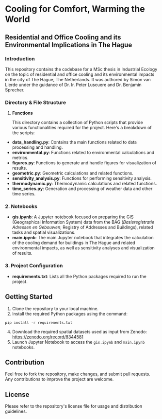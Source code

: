 # Cooling for Comfort, Warming the World
## Residential and Office Cooling and its Environmental Implications in The Hague

### Introduction

This repository contains the codebase for a MSc thesis in Industrial Ecology on the topic of residential and office cooling and its environmental impacts in the city of The Hague, The Netherlands. It was authored by Simon van Lierde under the guidance of Dr. Ir. Peter Luscuere and Dr. Benjamin Sprecher.

### Directory & File Structure

1. **Functions**

    This directory contains a collection of Python scripts that provide various functionalities required for the project. Here's a breakdown of the scripts:

- **data_handling.py**: Contains tha main functions related to data processing and handling.
- **environmental.py**: Functions related to environmental calculations and metrics.
- **figures.py**: Functions to generate and handle figures for visualization of results.
- **geometric.py**: Geometric calculations and related functions.
- **sensitivity_analysis.py**: Functions for performing sensitivity analysis.
- **thermodynamic.py**: Thermodynamic calculations and related functions.
- **time_series.py**: Generation and processing of weather data and other time series.

### 2. Notebooks

- **gis.ipynb**: A Jupyter notebook focused on preparing the GIS (Geographical Information System) data from the BAG (*Basisregistratie Adressen en Gebouwen*; Registry of Addresses and Buildings), related tasks and spatial visualizations.
- **main.ipynb**: The main Jupyter notebook that integrates the calculation of the cooling demand for buildings in The Hague and related environmental impacts, as well as sensitivity analyses and visualization of results.


### 3. Project Configuration

- **requirements.txt**: Lists all the Python packages required to run the project.

## Getting Started

1. Clone the repository to your local machine.
2. Install the required Python packages using the command:

```
pip install -r requirements.txt
```
4. Download the required spatial datasets used as input from Zenodo: https://zenodo.org/record/8344581
3. Launch Jupyter Notebook to access the `gis.ipynb` and `main.ipynb` notebooks.

## Contribution

Feel free to fork the repository, make changes, and submit pull requests. Any contributions to improve the project are welcome.

## License

Please refer to the repository's license file for usage and distribution guidelines.